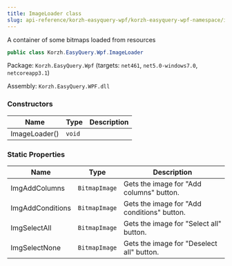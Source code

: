 ```yaml
---
title: ImageLoader class
slug: api-reference/korzh-easyquery-wpf/korzh-easyquery-wpf-namespace/imageloader-class
---
```


A container of some bitmaps loaded from resources
```csharp
public class Korzh.EasyQuery.Wpf.ImageLoader

```
Package: `Korzh.EasyQuery.Wpf` (targets: `net461`, `net5.0-windows7.0`, `netcoreapp3.1`)

Assembly: `Korzh.EasyQuery.WPF.dll`

### Constructors

| Name | Type | Description | 
| --- | --- | --- | 
| ImageLoader() | `void` |  | 


### Static Properties

| Name | Type | Description | 
| --- | --- | --- | 
| ImgAddColumns | `BitmapImage` | Gets the image for "Add columns" button. | 
| ImgAddConditions | `BitmapImage` | Gets the image for "Add conditions" button. | 
| ImgSelectAll | `BitmapImage` | Gets the image for "Select all" button. | 
| ImgSelectNone | `BitmapImage` | Gets the image for "Deselect all" button. |